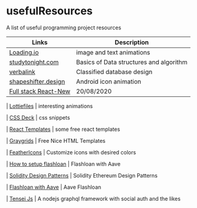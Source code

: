 # usefulResources

A list of useful programming project resources

| Links                                                                                   | Description                             |
| --------------------------------------------------------------------------------------- | --------------------------------------- |
| [Loading.io](https://loading.io/)                                                       | image and text animations               |
| [studytonight.com](https://www.studytonight.com/data-structures/)                       | Basics of Data structures and algorithm |
| [verbalink](https://www.vertabelo.com/blog/designing-an-online-classifieds-data-model/) | Classified database design              |
| [shapeshifter.design](https://shapeshifter.design/)                                     | Android icon animation                  |
| [Full stack React-New](https://www.youtube.com/watch?v=I6ypD7qv3Z8&feature=youtu.be)    | 20/08/2020                              |

| [Lottiefiles](https://lottiefiles.com/) | interesting animations

| [CSS Deck](https://cssdeck.com/picks/2) | css snippets

| [React Templates](https://cssdeck.com/picks/https://dev.to/davidepacilio/35-free-react-templates-and-themes-32ci) | some free react templates

| [Graygrids](https://graygrids.com/) | Free Nice HTML Templates

| [FeatherIcons](https://feathericons.com/) | Customize icons with desired colors

| [How to setup flashloan](https://medium.com/coinmonks/how-to-create-flash-loans-with-aave-part-2-ee3ba2f483f9) | Flashloan with Aave

| [Solidity Design Patterns](https://github.com/fravoll/solidity-patterns) | Solidity Ethereum Design Patterns

| [Flashloan with Aave](https://github.com/austintgriffith/scaffold-eth/tree/flash-loans-intro) | Aave Flashloan

| [Tensei Js](https://tenseijs.com/docs/getting-started) | A nodejs graphql framework with social auth and the likes
